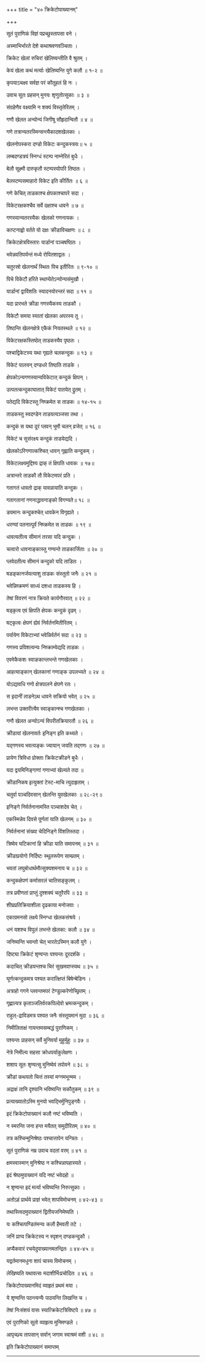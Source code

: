 +++
title = "४० क्रिकेटोपाख्यानम्"

+++

सूतं  पुराणिकं  विज्ञं    पप्रच्छुस्तापसा  वने  ।

अस्माभिर्भारते  देशे   कथाश्रवणवञ्चिताः । 

क्रिकेट खेलां रुचिरां  खेलिष्यन्तीति वै  श्रुतम्  । 

केयं  खेला  कथं  मर्त्याः  खेलिष्यन्ति  युगे  कलौ ॥ १-२ ॥

कृपयाऽचक्ष्व  सर्वज्ञ  परं  कौतूहलं  हि  नः  । 

उवाच  सूतः  प्रहसन्  मुनयः  शृणुतोत्सुकाः ॥ ३ ॥

संग्रहेणैव  वक्ष्यामि  न  शक्यं  विस्तृतेरितम्  । 

गणौ खेलत अन्योन्यं जिगीषू सौहृदान्वितौ ॥ ४ ॥

गणे तत्रान्यतरस्मिन्सन्त्यैकादशखेलकाः । 

खेलनोपस्करा दण्डो विकेटः  कन्दुकस्त्रयः॥ ५ ॥

लम्बदण्डत्रयं  स्निग्धं  स्टम्प नाम्नेरितं  बुधैः । 

बेलौ   सूक्ष्मौ दारुकृतौ  स्टम्पस्योपरि  तिष्ठतः ।  

बेलस्टम्पसमाहारो  विकेट इति  कीर्तितः ॥ ६ ॥

गणे केचित् ताडकाश्च क्षेपकाश्चापरे सदा । 

विकेटरक्षकश्चैव सर्वे दक्षाश्च धावने ॥ ७ ॥

गणस्यान्यतरस्यैकः खेलको गणनायकः । 

काप्टनाह्वो  वर्तते यो दक्षः क्रीडाविचक्षणः ॥ ८ ॥

क्रिकेटक्षेत्रविस्तारः  यार्डानां   पञ्चषष्ठितः ।  

भवेन्नवतिपर्यन्तं  मध्ये रोपितशाद्वलः ।

चतुरस्रो खेलनार्थं स्थितः पिच  इतीरितः ॥ ९-१० ॥ 

पिचे विकेटौ हरिते स्थाप्येतेऽन्योन्यसंमुखौ ।

यार्डानां द्वाविंशतिः स्यादनयोरन्तरं सदा ॥ ११ ॥ 

यदा प्रारभते क्रीडा गणस्यैकस्य ताडकौ ।

विकेटौ समया स्यातां खेलका अपरस्य तु । 

तिष्ठन्ति खेलनक्षेत्रे एकैकं नियतस्थले ॥ १२ ॥

विकेटरक्षकस्तिष्ठेत् ताडकस्यैव पृष्ठतः । 

पश्चाद्विकेटस्य यथा गृह्यते चलकन्दुकः ॥ १३ ॥

विकेटं  पालयन्  दण्डधरे  तिष्ठति  ताडके  ।  

क्षेपकोऽन्यगणस्यान्यविकेटात्  कन्दुकं  क्षिपन्  ।

उत्पतत्कन्दुकाघातात् विकेटं  पातयेत्  द्रुतम् । 

पतेद्यदि  विकेटस्तु    निष्क्रमेत स  ताडकः  ॥ १४-१५ ॥

ताडकस्तु  स्वदण्डेन  ताडयत्यञ्जसा  तथा  । 

कन्दुकं  स  यथा  दूरं  प्लवन्  भूमौ  चलन्  व्रजेत्  ॥ १६ ॥

विकेटं  च  सुसंरक्ष्य   कन्दुकं ताडयेद्यदि  । 

खेलकोऽरिगणात्कश्चित्  धावन् गृह्णाति  कन्दुकम् । 

विकेटलक्ष्यमुद्दिश्य  द्राक्  तं  क्षिपति धावकः  ॥ १७॥   

अत्रान्तरे  ताडकौ  तौ   विकेटमपरं  प्रति  ।

गतागतं धावतो द्राक् यावन्नायाति कन्दुकः । 

गतागतानां गणनाद्धावनाङ्को विगण्यते॥ १८ ॥    

डयमानः  कन्दुकश्चेत्    धावकेन  विगृह्यते ।  

धरण्यां  पतनात्पूर्वं  निष्क्रमेत स  ताडकः  ॥ १९ ॥

धावत्यतीत्य  सीमानं  तरसा  यदि  कन्दुकः  । 

चत्वारो  धावनाङ्कास्तु  गण्यन्ते  ताडकार्जिताः ॥ २० ॥  

प्लवेदतीत्य  सीमानं  कन्दुको  यदि  ताडितः  । 

षडङ्कानर्जयत्याशु  ताडकः  संस्तुतो  जनैः  ॥ २१ ॥  

भवेन्निष्क्रमणं साध्यं दशधा ताडकस्य हि । 

तेषां  विवरणं  नात्र  क्रियते  कार्यगौरवात् ॥ २२ ॥

षड्कृत्व एवं क्षिपति क्षेपकः कन्दुकं दृढम् । 

षट्कृत्वः क्षेपणं ह्येवं निर्वर्तनमितीरितम् । 

पर्यायेण विकेटाभ्यां भवेन्निर्वर्तनं सदा ॥ २३ ॥

गणस्य  प्रविशत्यन्यः निष्क्राम्येद्यदि ताडकः  । 

एवमेकैकशः  स्वाङकान्लभन्ते  गणखेलकाः । 

आहत्याङ्कान् खेलकानां  गणाङ्क उपलभ्यते ॥ २४ ॥ 

योऽद्यावधि गणो क्षेत्रपालने क्षेपणे रतः । 

स  इदानीं  ताडनेऽथ धावने    सक्रियो  भवेत् ॥ २५ ॥

लभन्त उक्तरीत्यैव स्वाङ्कान्श्च गणखेलकाः । 

गणौ खेलत अन्योऽन्यं विपरीतक्रियारतौ ॥ २६ ॥

क्रीडायां खेलनावर्तः इनिङ्ग इति कथ्यते ।

यद्गणस्य  भवत्यङ्कः  ज्यायान्  जयति  तद्गणः ॥ २७ ॥  

प्रायेण त्रिविधा प्रोक्ताः क्रिकेटक्रीडने बुधैः । 

यदा द्वयमिनिङ्गाणां गणाभ्यां खेल्यते तदा ॥  

क्रीडानिकष इत्युक्तां टेस्ट-माचि त्युदाहृताम् । 

चतुर्वा पञ्चदिवसान् खेलन्ति युवखेलकाः ॥ २८-२९॥

इनिङ्गे निर्वर्तनानामस्ति पञ्चाशदेव चेत् । 

एकस्मिन्नेव दिवसे पूर्णतां याति खेलनम् ॥ ३० ॥

निर्वर्तनानां संख्या चेदिनिङ्गे विंशतिस्तदा ।

त्रिष्वेव घटिकानां हि क्रीडा याति समापनम् ॥ ३१ ॥

क्रीडाप्रयोगो निर्दिष्टः स्थूलरूपेण साम्प्रतम् ।

भवतां लघुबोधार्थमौत्सुक्यशमनाय च ॥ ३२ ॥

कन्दुकक्षेपणं कर्मासरलं चातिसङ्कुलम् ।

तत्र प्रवीणतां प्राप्तुं दुश्शक्यं चतुरैरपि ॥ ३३ ॥

शीघ्रप्रतिक्रियाशीला दृढकाया मनोजवाः ।

एकाग्रमनसो लक्ष्ये स्निग्धा खेलकसंश्रये । 

धनं यशश्च विपुलं लभन्ते खेलका: कलौ ॥ ३४ ॥

जनिष्यन्ति भवन्तो चेत् भारतेऽस्मिन् कलौ युगे ।

दिष्ट्या क्रिकेटं शृण्वन्तः पश्यन्तः दूरदर्शके ।

कदाचित् क्रीडयन्तश्च चिरं सुखमवाप्स्यथ ॥ ३५ ॥  

घूर्णत्कन्दुकमत्र पश्यत करात्क्षिप्तं बिषेन्बेडिनः ।

अत्राहो गगने प्लवन्तमपरं टेण्डुल्करेणोच्छ्रितम् । 

गृह्णात्यत्र कृताञ्जलिर्वरकपिल्देवो भ्रमत्कन्दुकम् ।

राहुल्-द्राविडमत्र पश्यत जनैः संस्तूयमानं मुदा ॥ ३६ ॥

निमीलिताक्षं गायन्तमसम्बद्धं पुराणिकम् ।

पश्यन्तः प्राहसन् सर्वे मुनिवर्या मुहुर्मुहुः ॥ ३७ ॥

नेत्रे निमील्य सहसा क्रोधपर्याकुलेक्षणः ।

शशाप सूतः शृण्वत्सु मुनिष्वेवं तपोवने ॥ ३८ ॥

क्रीडां कथयतो चित्तं तस्यां मग्नमभून्मम ।

अद्राक्षं तानि दृश्यानि भविष्यन्ति सकौतुकम् ॥ ३९ ॥  

प्रत्याख्यातोऽस्मि मुनयो भवद्भिर्मुनिपुङ्गवैः ।

इदं क्रिकेटोपाख्यानं कलौ नष्टं भविष्यति ।

न स्मरन्ति जना हन्त मयैतत् समुदीरितम् ॥ ४० ॥

तत्र कश्चिन्मुनिश्रेष्ठः पश्चात्तापेन यन्त्रितः ।

सूतं पुराणिकं नम्र उवाच वदतां वरम् ॥ ४१ ॥

क्षमस्वास्मान् मुनिश्रेष्ठ न कश्चिन्नापहास्यते ।

इदं श्रेष्ठमुपाख्यानं यदि नष्टं भवेदहो ॥

न शृण्वन्त इदं मर्त्या भविष्यन्ति निरुत्सुकाः ।  

अतोऽहं प्रार्थये प्राज्ञं भवेत् शापविमोचनम् ॥ ४२-४३ ॥

 तथास्त्विदमुपाख्यानं द्वितीयजनिमेष्यति ।

यः कश्चित्पण्डितंमन्यः कलौ हैमवती तटे ।

जनिं प्राप्य क्रिकेटस्य न स्पृशन् दण्डकन्दुकौ ।

अप्यैकवारं रचयेदुपाख्यानमतन्द्रितः ॥ ४४-४५ ॥ 

यद्वर्तमानमधुना शापं चास्य विमोचनम् ।

लेखिष्यति यथावत्सः मदाशीर्भिःप्रचोदितः ॥ ४६ ॥

क्रिकेटोपाख्यानमिदं व्याहृतं प्रथमं मया ।  

ये शृण्वन्ति पठन्त्यन्यैः पाठयन्ति लिखन्ति च ।

तेषां  निःसंशयं वासः स्यात्क्रिकेटत्रिविष्टपे ॥ ४७ ॥

एवं पुराणिको सूतो व्याहृत्य मुनिमण्डले ।

आपृच्छ्य तापसान् सर्वान् जगाम स्वाश्रमं वशी ॥ ४८ ॥

इति क्रिकेटोपाख्यानं समाप्तम् 

________________



 

 

